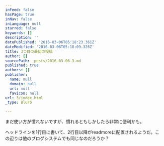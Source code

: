 ```yaml
---
inFeed: false
hasPage: true
inNav: false
inLanguage: null
starred: false
keywords: []
description: ''
datePublished: '2016-03-06T05:18:23.361Z'
dateModified: '2016-03-06T05:18:09.326Z'
title: 3つ目の最初の投稿
author: []
sourcePath: _posts/2016-03-06-3.md
published: true
authors: []
publisher:
  name: null
  domain: null
  url: null
  favicon: null
url: 3/index.html
_type: Blurb

---
```

まだ使い方が慣れないですが、慣れるともしかしたら非常に便利かも。

ヘッドラインを1行目に書いて、2行目以降がreadmoreに配置されるようだ。この辺りは他のブログシステムでも同じなのだろうか？